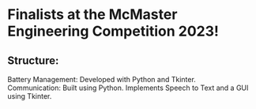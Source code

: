 <h1>Finalists at the McMaster Engineering Competition 2023!</h1>

<h2>Structure:</h2>
<p>Battery Management: Developed with Python and Tkinter. <br>
Communication: Built using Python. Implements Speech to Text and a GUI using Tkinter. <br>
</p>
